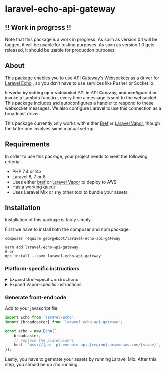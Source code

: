 # laravel-echo-api-gateway

## !! Work in progress !!

Note that this package is a work in progress. As soon as version 0.1 will be tagged, it will be usable for testing
purposes. As soon as version 1.0 gets released, it should be usable for production purposes.

## About

This package enables you to use API Gateway‘s Websockets as a driver for [Laravel Echo](https://github.com/laravel/echo)
, so you don’t have to use services like Pusher or Socket.io.

It works by setting up a websocket API in API Gateway, and configure it to invoke a Lambda function, every time a
message is sent to the websocket. This package includes and autoconfigures a handler to respond to these websocket
messages. We also configure Laravel to use this connection as a broadcast driver.

This package currently only works with either [Bref](https://bref.sh) or [Laravel Vapor](https://vapor.laravel.com),
though the latter one involves some manual set-up.

## Requirements

In order to use this package, your project needs to meet the following criteria:

- PHP 7.4 or 8.x
- Laravel 6, 7 or 8
- Uses either [bref](https://bref.sh) or [Laravel Vapor](https://vapor.laravel.com) to deploy to AWS
- Has a working queue
- Uses Laravel Mix or any other tool to bundle your assets

## Installation

Installation of this package is fairly simply.

First we have to install both the composer and npm package:

```shell
composer require georgeboot/laravel-echo-api-gateway

yarn add laravel-echo-api-gateway
# or
npn install --save laravel-echo-api-gateway
```

### Platform-specific instructions

<details>
  <summary>Expand Bref-specific instructions</summary>

    #### A. When using Bref
    
    Next, when using Bref, we have to add some elements to our `serverless.yml` file. If using Vapor, these resources have
    to be created by hand using the AWS CLI or console.
    
    Add a new function that will handle websocket events (messages etc):
    
    ```yaml
    functions:
        # Add this function
        websocket:
            handler: handlers/websocket.php
            layers:
                - ${bref:layer.php-80}
            events:
                - websocket: $disconnect
                - websocket: $default
    ```
    
    Add a resource to create and configure our DynamoDB table, where connections will be stored in:
    
    ```yaml
    resources:
        Resources:
            # Add this resource
            ConnectionsTable:
                Type: AWS::DynamoDB::Table
                Properties:
                    TableName: connections
                    AttributeDefinitions:
                        - AttributeName: connectionId
                          AttributeType: S
                        - AttributeName: channel
                          AttributeType: S
                    KeySchema:
                        - AttributeName: connectionId
                          KeyType: HASH
                        - AttributeName: channel
                          KeyType: RANGE
                    GlobalSecondaryIndexes:
                        - IndexName: lookup-by-channel
                          KeySchema:
                              - AttributeName: channel
                                KeyType: HASH
                          Projection:
                              ProjectionType: ALL
                        - IndexName: lookup-by-connection
                          KeySchema:
                              - AttributeName: connectionId
                                KeyType: HASH
                          Projection:
                              ProjectionType: ALL
                    BillingMode: PAY_PER_REQUEST
    ```
    
    Add the following `iamRoleStatement` to enable our Lambda function to access the table:
    
    ```yaml
    provider:
        name: aws
    
        iamRoleStatements:
            # Add this iamRoleStatement
            - Effect: Allow
              Action: [ dynamodb:Query, dynamodb:GetItem, dynamodb:PutItem, dynamodb:UpdateItem, dynamodb:DeleteItem, dynamodb:BatchWriteItem ]
              Resource:
                  - !GetAtt ConnectionsTable.Arn
                  - !Join [ '', [ !GetAtt ConnectionsTable.Arn, '/index/*' ] ]
    ```
    
    Add an environment variable to autogenerate our websocket URL:
    
    ```yaml
    provider:
        name: aws
    
        environment:
            # Add these variables
            BROADCAST_DRIVER: laravel-echo-api-gateway
            LARAVEL_ECHO_API_GATEWAY_DYNAMODB_TABLE: !Ref ConnectionsTable
            LARAVEL_ECHO_API_GATEWAY_API_ID: !Ref WebsocketsApi
            LARAVEL_ECHO_API_GATEWAY_API_STAGE: "${self:provider.stage}"
    ```
    
    Next, create the PHP handler file in `handlers/websocket.php`
    
    ```php
    <?php
    
    use Georgeboot\LaravelEchoApiGateway\Handler;
    use Illuminate\Foundation\Application;
    
    require __DIR__ . '/../vendor/autoload.php';
    
    /** @var Application $app */
    $app = require __DIR__ . '/../bootstrap/app.php';
    
    $kernel = $app->make(Illuminate\Contracts\Console\Kernel::class);
    $kernel->bootstrap();
    
    return $app->make(Handler::class);
    ```
    
    Now, deploy your app by running `serverless deploy` or similar. Write down the websocket url the output gives you.

</details>

<details>
  <summary>Expand Vapor-specific instructions</summary>

    #### B. When using Vapor
    
    When using Vapor, you will have to create these required resources by hand using the AWS CLI or Console:
    
    ##### B1. DynamoDB table for connections
    
    Create a DynamoDB table for the connections. Use `connectionId` (string) as a HASH key, and `channel` (string) as a SORT
    key. Set the capacity setting to whatever you like (probably on-demand).
    
    Create 2 indexes:
    
    1. Name: `lookup-by-connection`, key: `connectionId`, no sort key, projected: ALL
    2. Name: `lookup-by-channel`, key: `channel`, no sort key, projected: ALL
    
    ##### B2. API Gateway
    
    Create a new Websocket API. Enter a name and leave the route selection expression to what it is. Add a `$disconnect`
    and `$default`. Set both integrations to `Lambda` and select your CLI lambda from the list. Set the name of the stage to
    what you desire and create the API. Once created, write down the ID, as we'll need it later.
    
    ##### B3. IAM Permissions
    
    In IAM, go to roles and open `laravel-vapor-role`. Open the inline policy and edit it. On the JSON tab,
    add `"execute-api:*"` to the list of actions.
    
    Then, login to [Laravel Vapor](https://vapor.laravel.com/app), go to team settings, AWS Accounts, click on Role next to
    the correct account and deselect Receive Updates.
    
    Edit your `.env`:
    
    ```dotenv
    BROADCAST_DRIVER=laravel-echo-api-gateway
    LARAVEL_ECHO_API_GATEWAY_DYNAMODB_TABLE=the-table-name-you-entered-when-creating-it
    LARAVEL_ECHO_API_GATEWAY_API_ID=your-websocket-api-id
    LARAVEL_ECHO_API_GATEWAY_API_STAGE=your-api-stage-name
    ```

</details>

### Generate front-end code

Add to your javascript file:

```js
import Echo from 'laravel-echo';
import {broadcaster} from 'laravel-echo-api-gateway';

const echo = new Echo({
    broadcaster,
    // replace the placeholders
    host: 'wss://{api-ip}.execute-api.{region}.amazonaws.com/{stage}',
});
```

Lastly, you have to generate your assets by running Laravel Mix. After this step, you should be up and running.
